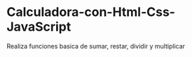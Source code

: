 # Calculadora-con-Html-Css-JavaScript
Realiza funciones basica de sumar, restar, dividir y multiplicar
